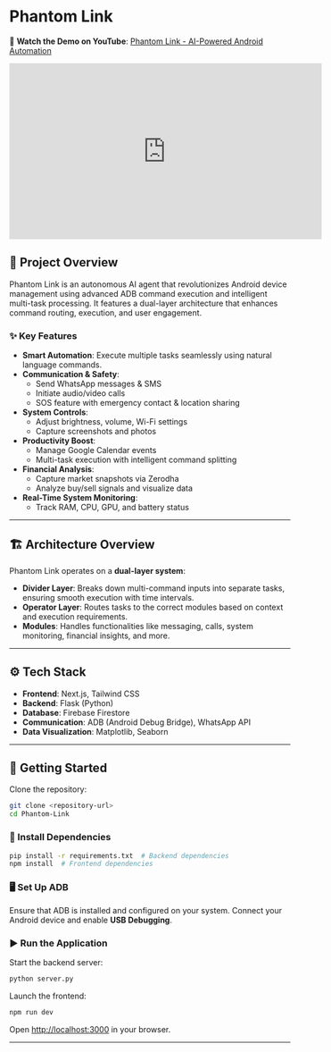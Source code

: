 # Phantom Link

🚀 **Watch the Demo on YouTube**: [Phantom Link - AI-Powered Android Automation](https://www.youtube.com/watch?v=Trm6EHTdGEo)
<iframe width="560" height="315" src="https://www.youtube.com/embed/Trm6EHTdGEo" title="Phantom Link DEmo" frameborder="0" allow="accelerometer; autoplay; clipboard-write; encrypted-media; gyroscope; picture-in-picture;" referrerpolicy="strict-origin-when-cross-origin" allowfullscreen></iframe>

## 📌 Project Overview
Phantom Link is an autonomous AI agent that revolutionizes Android device management using advanced ADB command execution and intelligent multi-task processing. It features a dual-layer architecture that enhances command routing, execution, and user engagement.

### ✨ Key Features
- **Smart Automation**: Execute multiple tasks seamlessly using natural language commands.
- **Communication & Safety**:
  - Send WhatsApp messages & SMS
  - Initiate audio/video calls
  - SOS feature with emergency contact & location sharing
- **System Controls**:
  - Adjust brightness, volume, Wi-Fi settings
  - Capture screenshots and photos
- **Productivity Boost**:
  - Manage Google Calendar events
  - Multi-task execution with intelligent command splitting
- **Financial Analysis**:
  - Capture market snapshots via Zerodha
  - Analyze buy/sell signals and visualize data
- **Real-Time System Monitoring**:
  - Track RAM, CPU, GPU, and battery status

---

## 🏗️ Architecture Overview
Phantom Link operates on a **dual-layer system**:
- **Divider Layer**: Breaks down multi-command inputs into separate tasks, ensuring smooth execution with time intervals.
- **Operator Layer**: Routes tasks to the correct modules based on context and execution requirements.
- **Modules**: Handles functionalities like messaging, calls, system monitoring, financial insights, and more.

---

## ⚙️ Tech Stack
- **Frontend**: Next.js, Tailwind CSS
- **Backend**: Flask (Python)
- **Database**: Firebase Firestore
- **Communication**: ADB (Android Debug Bridge), WhatsApp API
- **Data Visualization**: Matplotlib, Seaborn

---

## 🚀 Getting Started
Clone the repository:

```bash
git clone <repository-url>
cd Phantom-Link
```

### 🔧 Install Dependencies
```bash
pip install -r requirements.txt  # Backend dependencies
npm install  # Frontend dependencies
```

### 🖥️ Set Up ADB
Ensure that ADB is installed and configured on your system. Connect your Android device and enable **USB Debugging**.

### ▶️ Run the Application
Start the backend server:
```bash
python server.py
```
Launch the frontend:
```bash
npm run dev
```
Open [http://localhost:3000](http://localhost:3000) in your browser.

---

